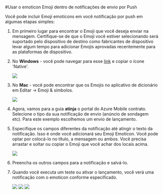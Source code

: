 <properties 
    pageTitle="Usar emoticons Emoji de contrato de celular do Azure" 
    description="Como usar emoticons Emoji dentro de suas notificações de envio"     
    services="mobile-engagement" 
    documentationCenter="mobile" 
    authors="piyushjo" 
    manager="dwrede" 
    editor="" />

<tags 
    ms.service="mobile-engagement" 
    ms.workload="mobile" 
    ms.tgt_pltfrm="mobile-windows-phone" 
    ms.devlang="na" 
    ms.topic="article" 
    ms.date="08/19/2016" 
    ms.author="piyushjo" />

#<a name="use-emoji-emoticon-within-push-notifications"></a>Usar o emoticon Emoji dentro de notificações de envio por Push

Você pode incluir Emoji emoticons em você notificação por push em algumas etapas simples: 

1. Em primeiro lugar para encontrar o Emoji que você deseja enviar na mensagem. Certifique-se de que o Emoji você estiver selecionando será suportado pelo dispositivo de destino como fabricantes de dispositivo levar algum tempo para adicionar Emojis aprovadas recentemente para as plataformas de dispositivo. 

2. No **Windows** - você pode navegar para esse [link](http://apps.timwhitlock.info/emoji/tables/unicode) e copiar o ícone 'Native'.

    ![][7] 

3. No **Mac** - você pode encontrar que os Emojis no aplicativo de dicionário em Editar -> Emoji & símbolos.

    ![][6] 

4. Agora, vamos para a guia **atinja** o portal do Azure Mobile contrato. Selecione o tipo da sua notificação de envio (anúncio de sondagem etc). Para este exemplo escolhemos um envio de lançamento.

5. Especifique os campos diferentes da notificação até atingir o texto da notificação. Isso é onde você adicionará seu Emoji Emoticon. Você pode optar por colocá-lo no título, a mensagem ou ambos. Você precisa arrastar e soltar ou copiar o Emoji que você achar dos locais acima. 

    ![][1]

6. Preencha os outros campos para a notificação e salvá-lo. 

7. Quando você executa um teste ou ativar o lançamento, você verá uma notificação com o emoticon conforme especificado.   

    ![][3] ![][4] ![][5]

<!-- Images. -->
[1]: ./media/mobile-engagement-use-emoji-with-push/notification_input.png
[3]: ./media/mobile-engagement-use-emoji-with-push/iOS_Emoji.png
[4]: ./media/mobile-engagement-use-emoji-with-push/Android_Emoji.png
[5]: ./media/mobile-engagement-use-emoji-with-push/WindowsPhone_Emoji.png
[6]: ./media/mobile-engagement-use-emoji-with-push/Mac_SelectEmoji.png
[7]: ./media/mobile-engagement-use-emoji-with-push/Windows_SelectEmoji.png

